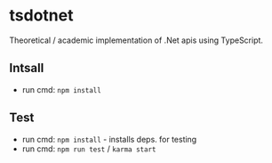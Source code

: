 # tsdotnet

Theoretical / academic implementation of .Net apis using TypeScript.

## Intsall
- run cmd: `npm install`

## Test
- run cmd: `npm install` - installs deps. for testing
- run cmd: `npm run test` / `karma start`